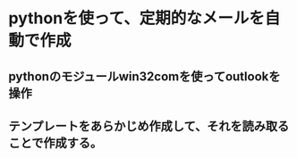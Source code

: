 # pythonを使って、定期的なメールを自動で作成
## pythonのモジュールwin32comを使ってoutlookを操作
## テンプレートをあらかじめ作成して、それを読み取ることで作成する。
